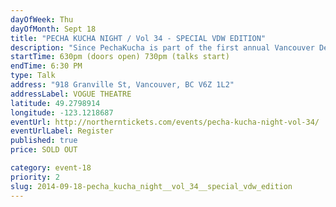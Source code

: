 ```yaml
---
dayOfWeek: Thu
dayOfMonth: Sept 18
title: "PECHA KUCHA NIGHT / Vol 34 - SPECIAL VDW EDITION"
description: "Since PechaKucha is part of the first annual Vancouver Design Week, we are assembling a diverse roster of local designers to speak about their experiences, philosophies, inspirations, stories or anything else that is in their head."
startTime: 630pm (doors open) 730pm (talks start)
endTime: 6:30 PM
type: Talk
address: "918 Granville St, Vancouver, BC V6Z 1L2"
addressLabel: VOGUE THEATRE
latitude: 49.2798914
longitude: -123.1218687
eventUrl: http://northerntickets.com/events/pecha-kucha-night-vol-34/
eventUrlLabel: Register
published: true
price: SOLD OUT

category: event-18
priority: 2
slug: 2014-09-18-pecha_kucha_night__vol_34__special_vdw_edition
---
```

